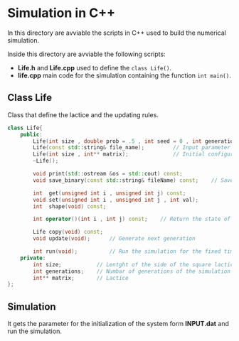# Simulation in C++

In this directory are avviable the scripts in C++ used to build the numerical simulation.

Inside this directory are avviable the following scripts:

- __Life.h__ and __Life.cpp__ used to define the `class Life()`.
- __life.cpp__ main code for the simulation containing the function `int main()`.

## Class Life

Class that define the lactice and the updating rules.

```c++
class Life{
    public:
        Life(int size , double prob = .5 , int seed = 0 , int generations = 1);
        Life(const std::string& file_name);         // Input parameter form a file
        Life(int size , int** matrix);              // Initial configuration fixed
        ~Life();

        void print(std::ostream &os = std::cout) const;
        void save_binary(const std::string& fileName) const;    // Save the configutation in a binary file

        int  get(unsigned int i , unsigned int j) const;
        void set(unsigned int i , unsigned int j , int val);
        int  shape(void) const;

        int operator()(int i , int j) const;    // Return the state of the (i , j) matrix element

        Life copy(void) const;
        void update(void);      // Generate next generation

        int run(void);          // Run the simulation for the fixed time
    private:
        int size;           // Lentght of the side of the square lactice
        int generations;    // Numbar of generations of the simulation
        int** matrix;       // Lactice
};
```

## Simulation

It gets the parameter for the initialization of the system form __INPUT.dat__ and run the simulation.
